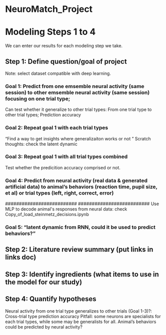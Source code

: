 # NeuroMatch_Project
# Modeling Steps 1 to 4

We can enter our results for each modeling step we take.

## Step 1: Define question/goal of project
Note: select dataset compatible with deep learning.
### Goal 1: Predict from one emsemble neural activity (same session) to other emsemble neural activity (same session) focusing on one trial type;
Can test whether it generalize to other trial types: From one trial type to other trial types; 
Prediction accuracy

### Goal 2: Repeat goal 1 with each trial types
“Find a way to get insights where generalizaiton works or not ”
Scratch thoughts: check the latent dynamic


### Goal 3: Repeat goal 1 with all trial types combined
Test whether the predicition accuracy comprised or not.

### Goal 4: Predict from neural activity (real data & generated artificial data) to animal’s behaviors (reaction time, pupil size, et al) or trial types (left, right, correct, error)
##########################
##########################
Use MLP to decode animal's responses from neural data: check Copy_of_load_steinmetz_decisions.ipynb 

### Goal 5: “latent dynamic from RNN, could it be used to predict behaviors?”

## Step 2: Literature review summary (put links in links doc)


## Step 3: Identify ingredients (what items to use in the model for our study)


## Step 4: Quantify hypotheses

Neural activity from one trial type generalizes to other trials (Goal 1-3)?: 
Cross-trial type prediction accuracy
Pitfall: some neurons are specialists for each trial types, while some may be generalists for all. 
Animal’s behaviors could be predicted by neural activity?
